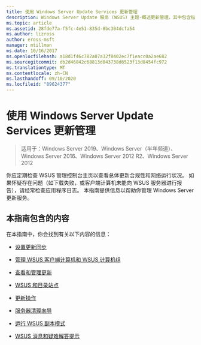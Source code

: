 ```yaml
---
title: 使用 Windows Server Update Services 更新管理
description: Windows Server Update 服务 (WSUS) 主题-概述更新管理，其中包含指向相关主题的链接
ms.topic: article
ms.assetid: 28fde77a-f5fc-4e51-835d-8bc304dcfa54
ms.author: lizross
author: eross-msft
manager: mtillman
ms.date: 10/16/2017
ms.openlocfilehash: a18d1f46c782a07a32f8402ec7f1eacc0a2ae682
ms.sourcegitcommit: db2d46842c68813d043738d6523f13d8454fc972
ms.translationtype: MT
ms.contentlocale: zh-CN
ms.lasthandoff: 09/10/2020
ms.locfileid: "89624377"
---
```

# <a name="update-management-with-windows-server-update-services"></a>使用 Windows Server Update Services 更新管理

>适用于：Windows Server 2019、Windows Server（半年频道）、Windows Server 2016、Windows Server 2012 R2、Windows Server 2012

你应定期检查 WSUS 管理控制台主页以查看总体更新合规性和网络运行状况。 如果怀疑存在问题（如下载失败，或客户端计算机未能向 WSUS 服务器进行报告），请经常检查应用程序日志。 本指南提供信息以帮助你管理 Windows Server 更新服务。

## <a name="in-this-guide"></a>本指南包含的内容
在本指南中，你会找到有关以下内容的信息：

-   [设置更新同步](setting-up-update-synchronizations.md)

-   [管理 WSUS 客户端计算机和 WSUS 计算机组](managing-wsus-client-computers-and-wsus-computer-groups.md)

-   [查看和管理更新](viewing-and-managing-updates.md)

-   [WSUS 和目录站点](wsus-and-the-catalog-site.md)

-   [更新操作](updates-operations.md)

-   [服务器清理向导](the-server-cleanup-wizard.md)

-   [运行 WSUS 副本模式](running-wsus-replica-mode.md)

-   [WSUS 消息和疑难解答提示](wsus-messages-and-troubleshooting-tips.md)
